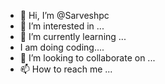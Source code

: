 - 👋 Hi, I’m @Sarveshpc
- 👀 I’m interested in ...
- 🌱 I’m currently learning ...
- I am doing coding....
- 💞️ I’m looking to collaborate on ...
- 📫 How to reach me ...

<!---
Sarveshpc/Sarveshpc is a ✨ special ✨ repository because its `README.md` (this file) appears on your GitHub profile.
You can click the Preview link to take a look at your changes.
--->
